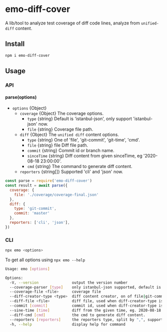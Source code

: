 # emo-diff-cover

A lib/tool to analyze test coverage of diff code lines, analyze from `unified-diff` content.

## Install
```bash
npm i emo-diff-cover
```

## Usage

### API
#### parse(options)
* `options` {Object}
  * `coverage` {Object} The coverage options.
    * `type` {string} Default is 'istanbul-json', only support 'istanbul-json' now.
    * `file` {string} Coverage file path.
  * `diff` {Object} The `unified diff` content options.
    * `type` {string} One of 'file', 'git-commit', 'git-time', 'cmd'.
    * `file` {string} file Diff file path.
    * `commit` {string} Commit id or branch name.
    * `sinceTime` {string} Diff content from given sinceTime, eg '2020-08-18 23:00:00'.
    * `cmd` {string} The command to generate diff content.
  * `reporters` {string[]} Supported 'cli' and 'json' now.

```javascript
const parse = require('emo-diff-cover')
const result = await parse({
  coverage: {
    file: './coverage/coverage-final.json'
  },
  diff: {
    type: 'git-commit',
    commit: 'master'
  },
  reporters: ['cli', 'json'],
})
```

### CLI
```bash
npx emo <options>
```
To get all options using `npx emo --help`

```bash
Usage: emo [options]

Options:
  -V, --version               output the version number
  --coverage-parser [type]    only istanbul-json supported, default is istanbul-json
  --coverage-file <file>      coverage file
  --diff-creator-type <type>  diff content creator, on of file|git-commit|git-time|cmd
  --diff-file <file>          diff file, used when diff-creator-type is file
  --commit [commit]           commit id, used when diff-creator-type is git-commit
  --sine-time [time]          diff from the given time, eg. 2020-08-18 23:00:00
  --diff-cmd [cmd]            the cmd to generate diff content.
  --reporters [reporters]     the reporters type, split by ",", support json cli (default: "")
  -h, --help                  display help for command
```
